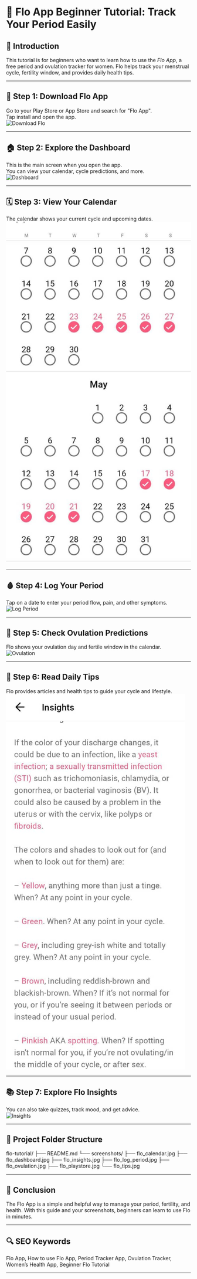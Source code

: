 

# 🌸 Flo App Beginner Tutorial: Track Your Period Easily

## 📌 Introduction
This tutorial is for beginners who want to learn how to use the *Flo App*, a free period and ovulation tracker for women. Flo helps track your menstrual cycle, fertility window, and provides daily health tips.

---

## 📱 Step 1: Download Flo App
Go to your Play Store or App Store and search for "Flo App".  
Tap install and open the app.  
![Download Flo](screenshots/flo_playstore.jpg)

---

## 🏠 Step 2: Explore the Dashboard
This is the main screen when you open the app.  
You can view your calendar, cycle predictions, and more.  
![Dashboard](screenshots/flo_dashboard.jpg)

---

## 🗓 Step 3: View Your Calendar
The calendar shows your current cycle and upcoming dates.  
![Calendar](https://github.com/Onomzy447/flo-tutorial/blob/main/flo_calender.jpg.jpg?raw=true)

---

## 🩸 Step 4: Log Your Period
Tap on a date to enter your period flow, pain, and other symptoms.  
![Log Period](screenshots/flo_log_period.jpg)

---

## 🐣 Step 5: Check Ovulation Predictions
Flo shows your ovulation day and fertile window in the calendar.  
![Ovulation](screenshots/flo_ovulation.jpg)

---

## 🧠 Step 6: Read Daily Tips
Flo provides articles and health tips to guide your cycle and lifestyle.  
![Health Tips](https://github.com/Onomzy447/flo-tutorial/blob/main/flo_insghts.jpg.jpg?raw=true)

---

## 📚 Step 7: Explore Flo Insights
You can also take quizzes, track mood, and get advice.  
![Insights](screenshots/flo_insights.jpg)

---

## 📁 Project Folder Structure

flo-tutorial/ ├── README.md └── screenshots/ ├── flo_calendar.jpg ├── flo_dashboard.jpg ├── flo_insights.jpg ├── flo_log_period.jpg ├── flo_ovulation.jpg ├── flo_playstore.jpg └── flo_tips.jpg

---

## 🧾 Conclusion
The Flo App is a simple and helpful way to manage your period, fertility, and health. With this guide and your screenshots, beginners can learn to use Flo in minutes.

---

## 🔍 SEO Keywords
Flo App, How to use Flo App, Period Tracker App, Ovulation Tracker, Women’s Health App, Beginner Flo Tutorial


---




 
